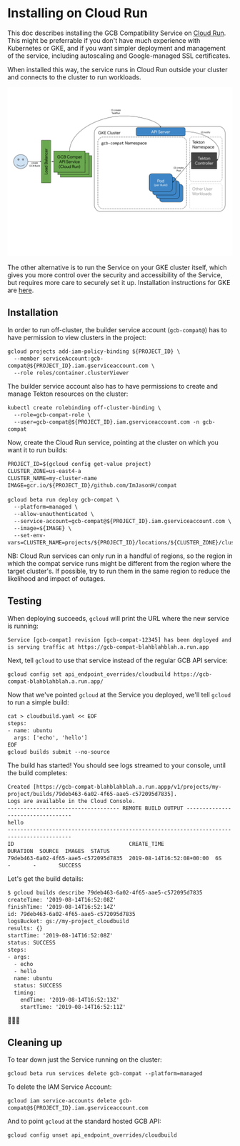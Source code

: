 # Installing on Cloud Run

This doc describes installing the GCB Compatibility Service on [Cloud
Run](https://cloud.google.com/run). This might be preferrable if you don't have
much experience with Kubernetes or GKE, and if you want simpler deployment and
management of the service, including autoscaling and Google-managed SSL
certificates.

When installed this way, the service runs in Cloud Run outside your cluster and
connects to the cluster to run workloads.

![Diagram of Cloud Run installation](./cloud_run.png)

The other alternative is to run the Service on your GKE cluster itself, which
gives you more control over the security and accessibility of the Service, but
requires more care to securely set it up. Installation instructions for GKE are
[here](install_cluster.md).

## Installation

In order to run off-cluster, the builder service account (`gcb-compat@`) has to
have permission to view clusters in the project:

```
gcloud projects add-iam-policy-binding ${PROJECT_ID} \
  --member serviceAccount:gcb-compat@${PROJECT_ID}.iam.gserviceaccount.com \
  --role roles/container.clusterViewer
```

The builder service account also has to have permissions to create and manage
Tekton resources on the cluster:

```
kubectl create rolebinding off-cluster-binding \
  --role=gcb-compat-role \
  --user=gcb-compat@${PROJECT_ID}.iam.gserviceaccount.com -n gcb-compat
```

Now, create the Cloud Run service, pointing at the cluster on which you want it
to run builds:

```
PROJECT_ID=$(gcloud config get-value project)
CLUSTER_ZONE=us-east4-a
CLUSTER_NAME=my-cluster-name
IMAGE=gcr.io/${PROJECT_ID}/github.com/ImJasonH/compat

gcloud beta run deploy gcb-compat \
  --platform=managed \
  --allow-unauthenticated \
  --service-account=gcb-compat@${PROJECT_ID}.iam.gserviceaccount.com \
  --image=${IMAGE} \
  --set-env-vars=CLUSTER_NAME=projects/${PROJECT_ID}/locations/${CLUSTER_ZONE}/clusters/${CLUSTER_NAME}
```

NB: Cloud Run services can only run in a handful of regions, so the region in
which the compat service runs might be different from the region where the
target cluster's. If possible, try to run them in the same region to reduce the
likelihood and impact of outages.

## Testing

When deploying succeeds, `gcloud` will print the URL where the new service is
running:

```
Service [gcb-compat] revision [gcb-compat-12345] has been deployed and is serving traffic at https://gcb-compat-blahblahblah.a.run.app
```

Next, tell `gcloud` to use that service instead of the regular GCB API service:

```
gcloud config set api_endpoint_overrides/cloudbuild https://gcb-compat-blahblahblah.a.run.app/
```

Now that we've pointed `gcloud` at the Service you deployed, we'll tell
`gcloud` to run a simple build:

```
cat > cloudbuild.yaml << EOF
steps:
- name: ubuntu
  args: ['echo', 'hello']
EOF
gcloud builds submit --no-source
```

The build has started! You should see logs streamed to your console, until the
build completes:

```
Created [https://gcb-compat-blahblahblah.a.run.appp/v1/projects/my-project/builds/79deb463-6a02-4f65-aae5-c572095d7835].
Logs are available in the Cloud Console.
----------------------------------- REMOTE BUILD OUTPUT ----------------------------------
hello
------------------------------------------------------------------------------------------
ID                                    CREATE_TIME                DURATION  SOURCE  IMAGES  STATUS
79deb463-6a02-4f65-aae5-c572095d7835  2019-08-14T16:52:08+00:00  6S        -       -       SUCCESS
```

Let's get the build details:

```
$ gcloud builds describe 79deb463-6a02-4f65-aae5-c572095d7835
createTime: '2019-08-14T16:52:08Z'
finishTime: '2019-08-14T16:52:14Z'
id: 79deb463-6a02-4f65-aae5-c572095d7835
logsBucket: gs://my-project_cloudbuild
results: {}
startTime: '2019-08-14T16:52:08Z'
status: SUCCESS
steps:
- args:
  - echo
  - hello
  name: ubuntu
  status: SUCCESS
  timing:
    endTime: '2019-08-14T16:52:13Z'
    startTime: '2019-08-14T16:52:11Z'
```

🎉🎉🎉

## Cleaning up

To tear down just the Service running on the cluster:

```
gcloud beta run services delete gcb-compat --platform=managed
```

To delete the IAM Service Account:

```
gcloud iam service-accounts delete gcb-compat@${PROJECT_ID}.iam.gserviceaccount.com
```

And to point `gcloud` at the standard hosted GCB API:

```
gcloud config unset api_endpoint_overrides/cloudbuild
```
